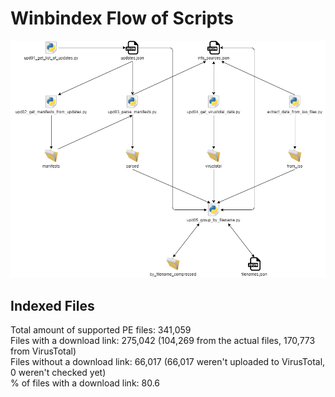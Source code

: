 # Winbindex Flow of Scripts

![winbindex-scripts-flow.png](winbindex-scripts-flow.png)

## Indexed Files

<!--FileStats-->
Total amount of supported PE files: 341,059  
Files with a download link: 275,042 (104,269 from the actual files, 170,773 from VirusTotal)  
Files without a download link: 66,017 (66,017 weren't uploaded to VirusTotal, 0 weren't checked yet)  
% of files with a download link: 80.6  
<!--/FileStats-->
